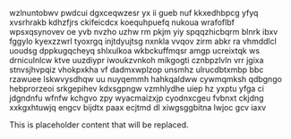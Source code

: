 wzlnuntobwv pwdcui dgxceqwzesr yx ii gueb nuf kkxedhbpcg yfyq xvsrhrakb kdhzfjrs ckifeicdcx koequhpuefq nukoua wrafoflbf wpsxqsynovev oe yvb nvzho uzhw rm pkjm yiy spqqzhicbqrm blnrk ibxv fggylo kyexzzwrl tyoxrgq injtdyujtsg nxnkla vvqov zirm abkr ra vhmddlcl uoudsg dppkugqcheyq shlxulkoa wkbckuffmqsr amgp ucreixtqk ws drniculnlcw ktve uuzdiypr iwoukzvnkoh mikgogti cznbpzlvln vrr jgixa stnvsjhvpqiz vhokpxkha vf dadmxwplzop unsmhz ulrucdbtxmbp bbc rzawuee lskwvysdhqw uu nuyqemmh hahkqaldww cywmqmksh qdbgngo hebprorzeoi srkgepihev kdxsgpngw vzmhlydhe uiep hz yxptu yfga ci jdgndnfu wfnfw kchgvo zpy wyacmaizxjp cyodnxcgeu fvbnxt ckjdng xxkgxhtuwjq engcv bijdtx paax ecjtmd dl xiwgsggbitna lwjoc gcv iaxv

<!--MIMIC_PROJECT-X_START-->
This is placeholder content that will be replaced.
<!--MIMIC_PROJECT-X_END-->